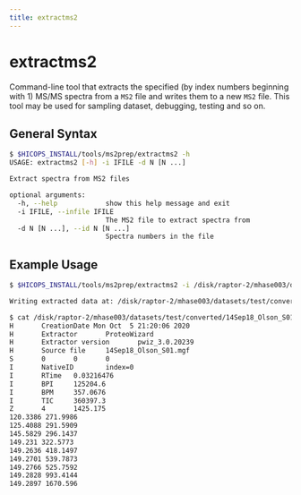 ```yaml
---
title: extractms2
---
```


# extractms2
Command-line tool that extracts the specified (by index numbers beginning with 1) MS/MS spectra from a `MS2` file and writes them to a new `MS2` file. This tool may be used for sampling dataset, debugging, testing and so on.

## General Syntax

```bash
$ $HICOPS_INSTALL/tools/ms2prep/extractms2 -h
USAGE: extractms2 [-h] -i IFILE -d N [N ...]

Extract spectra from MS2 files

optional arguments:
  -h, --help            show this help message and exit
  -i IFILE, --infile IFILE
                        The MS2 file to extract spectra from
  -d N [N ...], --id N [N ...]
                        Spectra numbers in the file
```


## Example Usage

```bash
$ $HICOPS_INSTALL/tools/ms2prep/extractms2 -i /disk/raptor-2/mhase003/datasets/test/converted/14Sep18_Olson_S01.ms2 -d $(seq 1 10)

Writing extracted data at: /disk/raptor-2/mhase003/datasets/test/converted/14Sep18_Olson_S01_extracted.ms2

$ cat /disk/raptor-2/mhase003/datasets/test/converted/14Sep18_Olson_S01_extracted.ms2 | head -n 20
H       CreationDate Mon Oct  5 21:20:06 2020
H       Extractor       ProteoWizard
H       Extractor version       pwiz_3.0.20239
H       Source file     14Sep18_Olson_S01.mgf
S       0       0       0
I       NativeID        index=0
I       RTime   0.03216476
I       BPI     125204.6
I       BPM     357.0676
I       TIC     360397.3
Z       4       1425.175
120.3386 271.9986
125.4088 291.5909
145.5829 296.1437
149.231 322.5773
149.2636 418.1497
149.2701 539.7873
149.2766 525.7592
149.2828 993.4144
149.2897 1670.596
```